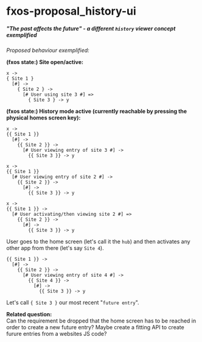 # fxos-proposal_history-ui
##### "The past affects the future" - a different `history` viewer concept exemplified

_Proposed behaviour exemplified:_

**(fxos state:) Site open/active:**

```
x ->
{ Site 1 }
  [#] ->
    { Site 2 } ->
      [# User using site 3 #] =>
        { Site 3 } -> y
```

**(fxos state:) History mode active (currently reachable by pressing the physical homes screen key):**

```
x ->
{{ Site 1 }}
  [#] ->
    {{ Site 2 }} ->
      [# User viewing entry of site 3 #] ->
        {{ Site 3 }} -> y

x ->
{{ Site 1 }}
  [# User viewing entry of site 2 #] ->
    {{ Site 2 }} ->
      [#] ->
        {{ Site 3 }} -> y

x ->
{{ Site 1 }} ->
  [# User activating/then viewing site 2 #] =>
    {{ Site 2 }} ->
      [#] ->
        {{ Site 3 }} -> y
```

User goes to the home screen (let's call it the `hub`) and then activates any other app from there (let's say `Site 4`).

```
{{ Site 1 }} ->
  [#] ->
    {{ Site 2 }} ->
      [# User viewing entry of site 4 #] ->
        {{ Site 4 }} ->
          [#] ->
            {{ Site 3 }} -> y
```

Let's call `{ Site 3 }` our most recent "`future entry`".

**Related question:**  
Can the requirement be dropped that the home screen has to be reached in order to create a new
future entry? Maybe create a fitting API to create furure entries from a websites JS code?
